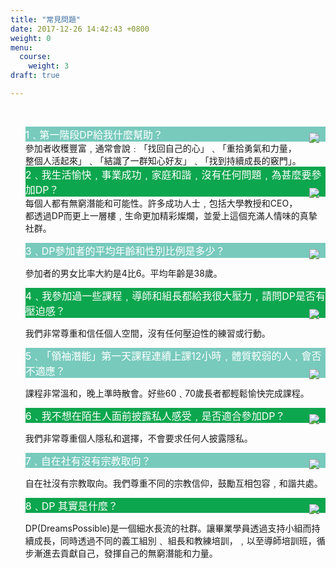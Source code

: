 ```yaml
---
title: "常見問題"
date: 2017-12-26 14:42:43 +0800
weight: 0
menu:
  course:
    weight: 3
draft: true

---
```

<div class="course-content">
<br>
<ul style="list-style:none" class="faq" >

 

  <li class="q" style="background-color:#77CABC">
    <font style="font-size:16px;color:white">1﹑第一階段DP給我什麼幫助？</font>
    <img style="margin:10px;display:inline;float:right;" src="/img/arrow.svg">

  </li>

  <li class="a">
  <font>參加者收穫豐富﹐通常會說﹕「找回自己的心」﹑「重拾勇氣和力量，整個人活起來」﹑「結識了一群知心好友」﹑「找到持續成長的竅門」。</font>
  </li>

   

  <li class="q" style="background-color:#0CA64E">
   <font style="font-size:16px;color:white">2﹑我生活愉快﹐事業成功﹐家庭和諧﹐沒有任何問題﹐為甚麼要參加DP？</font>

   <img style="margin:10px;display:inline;float:right;" src="/img/arrow.svg">
  </li>

  <li class="a"><font>每個人都有無窮潛能和可能性。許多成功人士﹐包括大學教授和CEO， 都透過DP而更上一層樓﹐生命更加精彩燦爛，並愛上這個充滿人情味的真摯社群。</font></li>

 
 <li class="q" style="background-color:#77CABC">

   <font style="font-size:16px;color:white"> 3﹑DP參加者的平均年齡和性別比例是多少？</font>
    <img style="margin:10px;display:inline;float:right;" src="/img/arrow.svg">

  </li>

  <li class="a"><font>參加者的男女比率大約是4比6。平均年齡是38歲。</font></li>
 

  <li class="q" style="background-color:#0CA64E">

   <font style="font-size:16px;color:white"> 4﹑我參加過一些課程﹐導師和組長都給我很大壓力﹐請問DP是否有壓迫感？</font>
    <img style="margin:10px;display:inline;float:right;" src="/img/arrow.svg">

  </li>

  <li class="a"><font>我們非常尊重和信任個人空間，沒有任何壓迫性的練習或行動。</font></li>
    <li class="q" style="background-color:#77CABC">

   <font style="font-size:16px;color:white"> 5﹑「領袖潛能」第一天課程連續上課12小時﹐體質較弱的人﹐會否不適應？</font>
    <img style="margin:10px;display:inline;float:right;" src="/img/arrow.svg">

  </li>

  <li class="a"><font>課程非常溫和，晚上準時散會。好些60﹑70歲長者都輕鬆愉快完成課程。</font></li>
    <li class="q" style="background-color:#0CA64E">

   <font style="font-size:16px;color:white"> 6﹑我不想在陌生人面前披露私人感受﹐是否適合參加DP？</font>
    <img style="margin:10px;display:inline;float:right;" src="/img/arrow.svg">

  </li>

  <li class="a"><font>我們非常尊重個人隱私和選擇，不會要求任何人披露隱私。</font></li>
    <li class="q" style="background-color:#77CABC">

   <font style="font-size:16px;color:white"> 7﹑自在社有沒有宗教取向？</font>
    <img style="margin:10px;display:inline;float:right;" src="/img/arrow.svg">

  </li>

  <li class="a"><font>自在社沒有宗教取向。我們尊重不同的宗教信仰，鼓勵互相包容﹐和諧共處。</font></li>
    <li class="q" style="background-color:#0CA64E">

   <font style="font-size:16px;color:white">8﹑DP 其實是什麼？</font>
    <img style="margin:10px;display:inline;float:right;" src="/img/arrow.svg">

  </li>

  <li class="a"><font>DP(DreamsPossible)是一個細水長流的社群。讓畢業學員透過支持小組而持續成長，同時透過不同的義工組別﹑ 組長和教練培訓，﹐以至導師培訓班，循步漸進去貢獻自己，發揮自己的無窮潛能和力量。</font></li>
 
</ul>
<br>
</div>